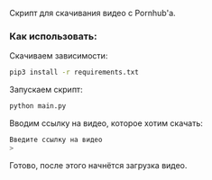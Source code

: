 Скрипт для скачивания видео с Pornhub'а.

### Как использовать:

Скачиваем зависимости:
```bash
pip3 install -r requirements.txt
```
Запускаем скрипт:
```bash
python main.py
```
Вводим ссылку на видео, которое хотим скачать:
```bash
Введите ссылку на видео
> 
```
Готово, после этого начнётся загрузка видео.